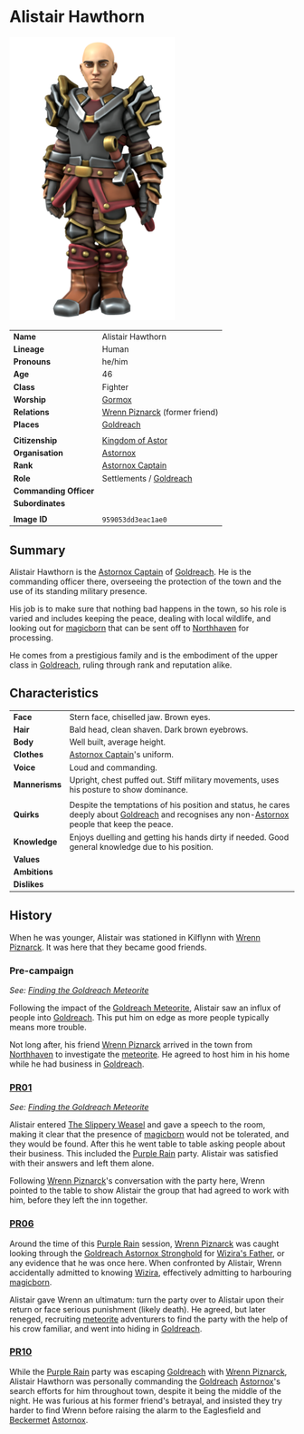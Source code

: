 # Alistair Hawthorn

<img src="https://raw.githubusercontent.com/jesskelsall/astarus-images/main/characters/portraits/959053dd3eac1ae0.png" height="500" />

|||
| --- | --- |
| **Name** | Alistair Hawthorn | character.3
| **Lineage** | Human |
| **Pronouns** | he/him |
| **Age** | 46 |
| **Class** | Fighter |
| **Worship** | [Gormox](../gods/deities/gormox.md) |
| **Relations** | [Wrenn Piznarck](wrenn-piznarck.md) (former friend) |
| **Places** | [Goldreach](../civilisations/kingdom-of-astor/SETTLEMENTS/GOLDREACH/README.md) |
|||
| **Citizenship** | [Kingdom of Astor](../civilisations/kingdom-of-astor/kingdom-of-astor.md) |
| **Organisation** | [Astornox](../organisations/astornox/astornox.md) |
| **Rank** | [Astornox Captain](../organisations/astornox/ranks/astornox-captain.md) |
| **Role** | Settlements / [Goldreach](../civilisations/kingdom-of-astor/SETTLEMENTS/GOLDREACH/README.md) |
| **Commanding Officer** | |
| **Subordinates** | |
|||
| **Image ID** | `959053dd3eac1ae0` |

## Summary

Alistair Hawthorn is the [Astornox Captain](../organisations/astornox/ranks/astornox-captain.md) of [Goldreach](../civilisations/kingdom-of-astor/SETTLEMENTS/GOLDREACH/README.md). He is the commanding officer there, overseeing the protection of the town and the use of its standing military presence.

His job is to make sure that nothing bad happens in the town, so his role is varied and includes keeping the peace, dealing with local wildlife, and looking out for [magicborn](../civilisations/kingdom-of-astor/magicborn.md) that can be sent off to [Northhaven](../places/cities/northhaven.md) for processing.

He comes from a prestigious family and is the embodiment of the upper class in [Goldreach](../civilisations/kingdom-of-astor/SETTLEMENTS/GOLDREACH/README.md), ruling through rank and reputation alike.

## Characteristics

| | |
| --- | --- |
| **Face** | Stern face, chiselled jaw. Brown eyes. | characteristics.2
| **Hair** | Bald head, clean shaven. Dark brown eyebrows. |
| **Body** | Well built, average height. |
| **Clothes** | [Astornox Captain](../organisations/astornox/ranks/astornox-captain.md)'s uniform. |
| **Voice** | Loud and commanding. |
| **Mannerisms** | Upright, chest puffed out. Stiff military movements, uses his posture to show dominance. |
| | |
| **Quirks** | Despite the temptations of his position and status, he cares deeply about [Goldreach](../civilisations/kingdom-of-astor/SETTLEMENTS/GOLDREACH/README.md) and recognises any non-[Astornox](../organisations/astornox/astornox.md) people that keep the peace. |
| **Knowledge** | Enjoys duelling and getting his hands dirty if needed. Good general knowledge due to his position. |
| **Values** | |
| **Ambitions** | |
| **Dislikes** | |

## History

When he was younger, Alistair was stationed in Kilflynn with [Wrenn Piznarck](wrenn-piznarck.md). It was here that they became good friends.

### Pre-campaign

*See: [Finding the Goldreach Meteorite](../storylines/ended/finding-the-goldreach-meteorite.md)*

Following the impact of the [Goldreach Meteorite](../items/meteoric/meteorites/goldreach-meteorite.md), Alistair saw an influx of people into [Goldreach](../civilisations/kingdom-of-astor/SETTLEMENTS/GOLDREACH/README.md). This put him on edge as more people typically means more trouble.

Not long after, his friend [Wrenn Piznarck](wrenn-piznarck.md) arrived in the town from [Northhaven](../places/cities/northhaven.md) to investigate the [meteorite](../items/meteoric/meteorite.md). He agreed to host him in his home while he had business in [Goldreach](../civilisations/kingdom-of-astor/SETTLEMENTS/GOLDREACH/README.md).

### [PR01](../sessions/PR01.md)

*See: [Finding the Goldreach Meteorite](../storylines/ended/finding-the-goldreach-meteorite.md)*

Alistair entered [The Slippery Weasel](../civilisations/kingdom-of-astor/SETTLEMENTS/GOLDREACH/the-slippery-weasel.md) and gave a speech to the room, making it clear that the presence of [magicborn](../civilisations/kingdom-of-astor/magicborn.md) would not be tolerated, and they would be found. After this he went table to table asking people about their business. This included the [Purple Rain](../campaigns/C1-purple-rain.md) party. Alistair was satisfied with their answers and left them alone.

Following [Wrenn Piznarck](wrenn-piznarck.md)'s conversation with the party here, Wrenn pointed to the table to show Alistair the group that had agreed to work with him, before they left the inn together.

### [PR06](../sessions/PR06.md)

Around the time of this [Purple Rain](../campaigns/C1-purple-rain.md) session, [Wrenn Piznarck](wrenn-piznarck.md) was caught looking through the [Goldreach Astornox Stronghold](../civilisations/kingdom-of-astor/SETTLEMENTS/GOLDREACH/goldreach-astornox-stronghold.md) for [Wizira's Father](wiziras-father.md), or any evidence that he was once here. When confronted by Alistair, Wrenn accidentally admitted to knowing [Wizira](wizira.md), effectively admitting to harbouring [magicborn](../civilisations/kingdom-of-astor/magicborn.md).

Alistair gave Wrenn an ultimatum: turn the party over to Alistair upon their return or face serious punishment (likely death). He agreed, but later reneged, recruiting [meteorite](../items/meteoric/meteorite.md) adventurers to find the party with the help of his crow familiar, and went into hiding in [Goldreach](../civilisations/kingdom-of-astor/SETTLEMENTS/GOLDREACH/README.md).

### [PR10](../sessions/PR10.md)

While the [Purple Rain](../campaigns/C1-purple-rain.md) party was escaping [Goldreach](../civilisations/kingdom-of-astor/SETTLEMENTS/GOLDREACH/README.md) with [Wrenn Piznarck](wrenn-piznarck.md), Alistair Hawthorn was personally commanding the [Goldreach](../civilisations/kingdom-of-astor/SETTLEMENTS/GOLDREACH/README.md) [Astornox](../organisations/astornox/astornox.md)'s search efforts for him throughout town, despite it being the middle of the night. He was furious at his former friend's betrayal, and insisted they try harder to find Wrenn before raising the alarm to the Eaglesfield and [Beckermet](../places/towns/beckermet.md) [Astornox](../organisations/astornox/astornox.md).
